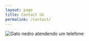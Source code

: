 ```yaml
---
layout: page
title: Contact Us
permalink: /contact/
---
```


![Gato nedro atendendo um telefone](https://cdn2.hubspot.net/hubfs/2757257/images/blog/host-keyshotxr-github-02-1920.jpg)